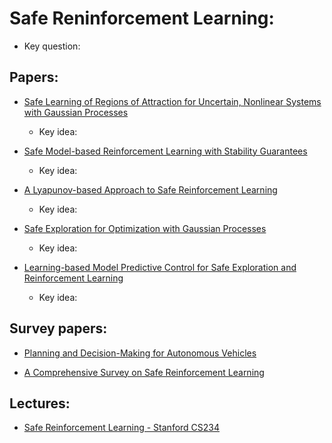 # Safe Reninforcement Learning:
  * Key question:
  
## Papers:

* [Safe Learning of Regions of Attraction for Uncertain, Nonlinear Systems with Gaussian Processes](https://arxiv.org/pdf/1603.04915.pdf)
   * Key idea:
   
* [Safe Model-based Reinforcement Learning with Stability Guarantees](https://arxiv.org/pdf/1705.08551.pdf)
   * Key idea:
   
* [A Lyapunov-based Approach to Safe Reinforcement Learning](https://arxiv.org/pdf/1805.07708.pdf)
   * Key idea:
   
* [Safe Exploration for Optimization with Gaussian Processes](http://proceedings.mlr.press/v37/sui15.pdf)
   * Key idea:
   
* [Learning-based Model Predictive Control for Safe Exploration and Reinforcement Learning](https://arxiv.org/pdf/1803.08287.pdf)
   * Key idea:
   
## Survey papers:

* [Planning and Decision-Making for Autonomous Vehicles](https://www.annualreviews.org/doi/abs/10.1146/annurev-control-060117-105157)

* [A Comprehensive Survey on Safe Reinforcement Learning](http://jmlr.org/papers/volume16/garcia15a/garcia15a.pdf)

## Lectures:

* [Safe Reinforcement Learning - Stanford CS234](https://web.stanford.edu/class/cs234/slides/2017/cs234_guest_lecture_safe_rl.pdf)
   


 
